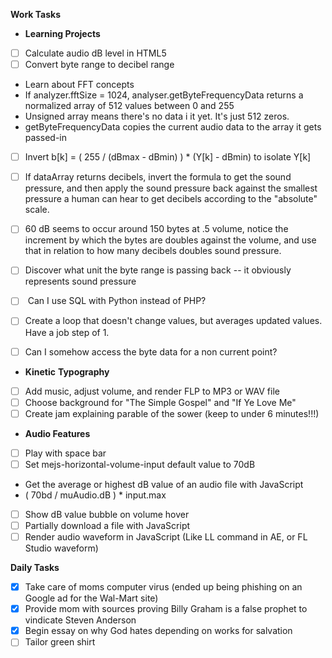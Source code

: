**Work Tasks**

- **Learning Projects**
- [ ] Calculate audio dB level in HTML5
- [ ] Convert byte range to decibel range
- Learn about FFT concepts
- If analyzer.fftSize = 1024, analyser.getByteFrequencyData returns a normalized array of 512 values between 0 and 255
- Unsigned array means there's no data i it yet. It's just 512 zeros.
- getByteFrequencyData copies the current audio data to the array it gets passed-in

- [ ] Invert b[k] = ( 255 / (dBmax - dBmin) ) * (Y[k] - dBmin) to isolate Y[k]

- [ ] If dataArray returns decibels, invert the formula to get the sound pressure, and then apply the sound pressure back against the smallest pressure a human can hear to get decibels according to the "absolute" scale.
- [ ] 60 dB seems to occur around 150 bytes at .5 volume, notice the increment by which the bytes are doubles against the volume, and use that in relation to how many decibels doubles sound pressure.
- [ ] Discover what unit the byte range is passing back -- it obviously represents sound pressure
- [ ]  Can I use SQL with Python instead of PHP?
- [ ] Create a loop that doesn't change values, but averages updated values. Have a job step of 1.
- [ ] Can I somehow access the byte data for a non current point?

- **Kinetic**  **Typography**
- [ ] Add music, adjust volume, and render FLP to MP3 or WAV file
- [ ] Choose background for "The Simple Gospel" and "If Ye Love Me"
- [ ] Create jam explaining parable of the sower (keep to under 6 minutes!!!)

- **Audio Features**
- [ ] Play with space bar
- [ ] Set mejs-horizontal-volume-input default value to 70dB
- Get the average or highest dB value of an audio file with JavaScript
- ( 70bd / muAudio.dB ) * input.max
- [ ] Show dB value bubble on volume hover
- [ ] Partially download a file with JavaScript
- [ ] Render audio waveform in JavaScript (Like LL command in AE, or FL Studio waveform)

**Daily Tasks**

- [X] Take care of moms computer virus (ended up being phishing on an Google ad for the Wal-Mart site)
- [X] Provide mom with sources proving Billy Graham is a false prophet to vindicate Steven Anderson
- [X] Begin essay on why God hates depending on works for salvation
- [ ] Tailor green shirt